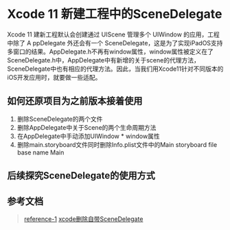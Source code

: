 # Xcode 11 新建工程中的SceneDelegate
Xcode 11 建新工程默认会创建通过 UIScene 管理多个 UIWindow 的应用，工程中除了 A
ppDelegate 外还会有一个 SceneDelegate，这是为了实现iPadOS支持多窗口的结果。AppDelegate.h不再有window属性，window属性被定义在了SceneDelegate.h中，AppDelegate中有新增的关于scene的代理方法，SceneDelegate中也有相应的代理方法。因此，当我们用Xcode11针对不同版本的iOS开发应用时，就要做一些适配。

## 如何还原项目为之前版本接着使用
1. 删除SceneDelegate的两个文件
2. 删除AppDelegate中关于Scene的两个生命周期方法
3. 在AppDelegate中手动添加UIWindow * window属性
4. 删除main.storyboard文件同时删除Info.plist文件中的Main storyboard file base name Main

## 后续探究SceneDelegate的使用方式

## 参考文档
>[reference-1](https://www.jianshu.com/p/20df9eb8c913)
>[xcode删除自带SceneDelegate](https://www.codenong.com/jsdfd62c9136fb/)
